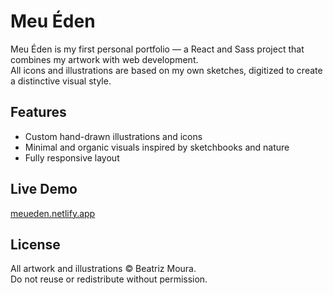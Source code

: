 # Meu Éden

Meu Éden is my first personal portfolio — a React and Sass project that combines my artwork with web development.  
All icons and illustrations are based on my own sketches, digitized to create a distinctive visual style.  

## Features
- Custom hand-drawn illustrations and icons  
- Minimal and organic visuals inspired by sketchbooks and nature  
- Fully responsive layout  

## Live Demo
[meueden.netlify.app](https://meueden.netlify.app/)

## License
All artwork and illustrations © Beatriz Moura.  
Do not reuse or redistribute without permission.
